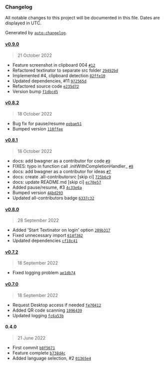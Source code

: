 ### Changelog

All notable changes to this project will be documented in this file. Dates are displayed in UTC.

Generated by [`auto-changelog`](https://github.com/CookPete/auto-changelog).

#### [v0.9.0](https://github.com/RhetTbull/textinator/compare/v0.8.2...v0.9.0)

> 21 October 2022

- Feature screenshot in clipboard 004 [`#12`](https://github.com/RhetTbull/textinator/pull/12)
- Refactored textinator to separate src folder [`29492bd`](https://github.com/RhetTbull/textinator/commit/29492bd6214aa3d1fb96b809cb486e8bf46d9e00)
- Implemented #4, clipboard detection [`82ffe10`](https://github.com/RhetTbull/textinator/commit/82ffe10bc074ea7cdf8f105fda697b506b893558)
- Updated dependencies, #11 [`972565d`](https://github.com/RhetTbull/textinator/commit/972565daf6278f05b56f0f3cbab141cbc1b22295)
- Refactored source code [`e235d72`](https://github.com/RhetTbull/textinator/commit/e235d72946f30a76abc4f1c5595608b916a797e0)
- Version bump [`f1dbcd5`](https://github.com/RhetTbull/textinator/commit/f1dbcd5772c17fa6c3bbbcd0fba67441864d05fb)

#### [v0.8.2](https://github.com/RhetTbull/textinator/compare/v0.8.1...v0.8.2)

> 18 October 2022

- Bug fix for pause/resume [`eebae51`](https://github.com/RhetTbull/textinator/commit/eebae51fd70f1faf41efe3d080f6652735fcef2e)
- Bumped version [`110ffee`](https://github.com/RhetTbull/textinator/commit/110ffee612f96aa7d72c6ba879feadab88de98b5)

#### [v0.8.1](https://github.com/RhetTbull/textinator/compare/v0.8.0...v0.8.1)

> 18 October 2022

- docs: add bwagner as a contributor for code [`#9`](https://github.com/RhetTbull/textinator/pull/9)
- FIXES: typo in function call .initWithCompletionHandler_ [`#8`](https://github.com/RhetTbull/textinator/pull/8)
- docs: add bwagner as a contributor for ideas [`#7`](https://github.com/RhetTbull/textinator/pull/7)
- docs: create .all-contributorsrc [skip ci] [`725b6c9`](https://github.com/RhetTbull/textinator/commit/725b6c92017297b0c22366a85afd09bb1de1f5ca)
- docs: update README.md [skip ci] [`ec70e57`](https://github.com/RhetTbull/textinator/commit/ec70e57314b1df4a4a4d9ae7443719e9874fb5cf)
- Added pause/resume, #3 [`4c33e6a`](https://github.com/RhetTbull/textinator/commit/4c33e6ac655e74d5050a24c6c89a8209d9aacd8c)
- Bumped version [`44bd293`](https://github.com/RhetTbull/textinator/commit/44bd293ff2e5786b239856a99e042a46280f980e)
- Updated all-contributors badge [`6337c32`](https://github.com/RhetTbull/textinator/commit/6337c3236e30affd78708611b6c9333b418db959)

#### [v0.8.0](https://github.com/RhetTbull/textinator/compare/v0.7.2...v0.8.0)

> 28 September 2022

- Added 'Start Textinator on login' option [`209b317`](https://github.com/RhetTbull/textinator/commit/209b3172683aede28dab76b5b7009df33cff417f)
- Fixed unnecessary import [`614f362`](https://github.com/RhetTbull/textinator/commit/614f362b570aaa5270348e16d2edd93868cd2b4f)
- Updated dependencies [`cf18c41`](https://github.com/RhetTbull/textinator/commit/cf18c41bce33136180924b9761a8a65c1f09c446)

#### [v0.7.2](https://github.com/RhetTbull/textinator/compare/v0.7.0...v0.7.2)

> 18 September 2022

- Fixed logging problem [`ae1db74`](https://github.com/RhetTbull/textinator/commit/ae1db7412701218288525346139e6dacdb3526c4)

#### [v0.7.0](https://github.com/RhetTbull/textinator/compare/0.4.0...v0.7.0)

> 18 September 2022

- Request Desktop access if needed [`fe70412`](https://github.com/RhetTbull/textinator/commit/fe70412f073195cbffd163a2733af3dff9e4a14c)
- Added QR code scanning [`1096439`](https://github.com/RhetTbull/textinator/commit/10964399032a1237917c97bc2e97a38c1947f9e5)
- Updated logging [`fc6a53b`](https://github.com/RhetTbull/textinator/commit/fc6a53b6bbee197f85a0aa2942bbf8646439b987)

#### 0.4.0

> 21 June 2022

- First commit [`b8f5671`](https://github.com/RhetTbull/textinator/commit/b8f567110016a4e51764f4f3a8d34aecb80c732c)
- Feature complete [`b738d4c`](https://github.com/RhetTbull/textinator/commit/b738d4c65fa648f72f7474ba62ef9187f097af32)
- Added language selection, #2 [`01365e4`](https://github.com/RhetTbull/textinator/commit/01365e4224a2beaf28a262e2ba868184ba481b72)

